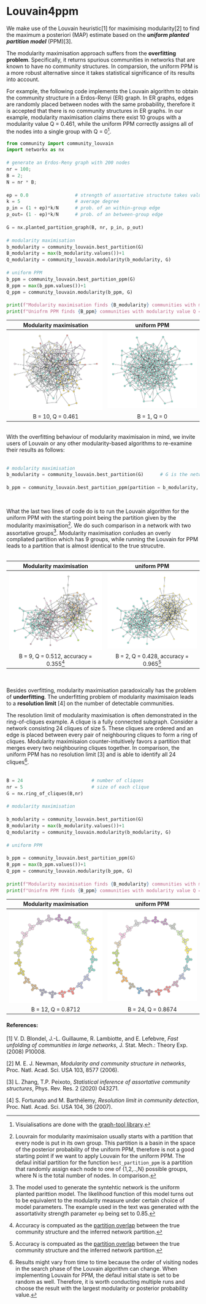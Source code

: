 Louvain4ppm
===========================
 
We make use of the Louvain heuristic[1] for maximising modularity[2] to find the maximum a posteriori (MAP) estimate based on the ***uniform planted partition model*** (PPM)[3].

The modularity maximisation approach suffers from the **overfitting problem**. Specifically, it returns spurious communities in networks that are known to have no community structures. In comparsion, the uniform PPM is a more robust alternative since it takes statistical significance of its results into account. 

For example, the following code implements the Louvain algorithm to obtain the community structure in a Erdos-Renyi (ER) graph. In ER graphs, edges are randomly placed between nodes with the same probability, therefore it is accepted that there is no community structures in ER graphs. In our example, modularity maximisation claims there exist 10 groups with a modularity value Q = 0.461, while the uniform PPM correctly assigns all of the nodes into a single group with Q = 0[^1]. 

```python
from community import community_louvain
import networkx as nx

# generate an Erdos-Reny graph with 200 nodes
nr = 100; 
B = 2; 
N = nr * B; 

ep = 0.0                 # strength of assortative structute takes values in [0,1]
k = 5                    # average degree
p_in = (1 + ep)*k/N      # prob. of an within-group edge
p_out= (1 - ep)*k/N      # prob. of an between-group edge

G = nx.planted_partition_graph(B, nr, p_in, p_out)

# modularity maximisation
b_modularity = community_louvain.best_partition(G)
B_modularity = max(b_modularity.values())+1
Q_modularity = community_louvain.modularity(b_modularity, G)

# uniform PPM
b_ppm = community_louvain.best_partition_ppm(G)
B_ppm = max(b_ppm.values())+1
Q_ppm = community_louvain.modularity(b_ppm, G)

print(f"Modularity maximisation finds {B_modularity} communities with modularity value Q = {Q_modularity}", "\n")
print(f"Uniofrm PPM finds {B_ppm} communities with modularity value Q = {Q_ppm}")

```

| Modularity maximisation | uniform PPM |
:-------------------------:|:-------------------------:
<img src="/pics/synthetic_random_modularity_B_10_Q0.461-1.png" width=300><br> | <img src="/pics/synthetic_random_ppm__B_1_Q0.0.png" width=300><br>
B = 10, Q = 0.461 | B = 1, Q = 0

<br>
With the overfitting behaviour of modularity maximisaion in mind, we invite users of Louvain or any other modularity-based algorithms to re-examine their results as follows:
<br><br>

```python
# modularity maximisation
b_modularity = community_louvain.best_partition(G)      # G is the network to be analysed

b_ppm = community_louvain.best_partition_ppm(partition = b_modularity, G)
```
<br>

What the last two lines of code do is to run the Louvain algorithm for the uniform PPM with the starting point being the partition given by the modularity maximisation[^2]. We do such comparison in a network with two assortative groups[^3]. Modularity maximisation conludes an overly compliated partition which has 9 groups, while running the Louvain for PPM leads to a partition that is almost identical to the true strucutre.<br><br>
                                                 
| Modularity maximisation | uniform PPM |
:-------------------------:|:-------------------------:
<img src="/pics/synthetic_modularity_B_9_Q0.512-1.png" width=300><br> | <img src="/pics/synthetic_ppm_B_2_Q0.428_overlap0.355-1.png" width=300><br>
B = 9, Q = 0.512, accuracy = 0.355[^4] | B = 2, Q = 0.428, accuracy = 0.965[^4]
                                                                                                                                    
<br><br>
Besides overfitting, modularity maximisation paradoxically has the problem of **underfitting**. The underfitting problem of modularity maximisaion leads to a **resolution limit** [4] on the number of detectable communities. 

The resolution limit of modularity maximisation is often demonstrated in the ring-of-cliques example. A clique is a fully connected subgraph. Consider a network consisting 24 cliques of size 5. These cliques are ordered and an edge is placed between every pair of neighbouring cliques to form a ring of cliques. Modularity maximisaion counter-intuitively favors a partition that merges every two neighbouring cliques together. In comparison, the uniform PPM has no resolution limit [3] and is able to identify all 24 cliques[^5]. 

```python

B = 24                         # number of cliques
nr = 5                         # size of each clique
G = nx.ring_of_cliques(B,nr)

# modularity maximisation

b_modularity = community_louvain.best_partition(G)
B_modularity = max(b_modularity.values())+1
Q_modularity = community_louvain.modularity(b_modularity, G)

# uniform PPM

b_ppm = community_louvain.best_partition_ppm(G)
B_ppm = max(b_ppm.values())+1
Q_ppm = community_louvain.modularity(b_ppm, G)

print(f"Modularity maximisation finds {B_modularity} communities with modularity value Q = {Q_modularity}", "\n")
print(f"Uniofrm PPM finds {B_ppm} communities with modularity value Q = {Q_ppm}")

```
| Modularity maximisation | uniform PPM |
:-------------------------:|:-------------------------:
<img src="/pics/ring_of_clique_modularity-1.png" width=300><br> | <img src="/pics/ring_of_clique_ppm-1.png" width=300><br>
B = 12, Q = 0.8712| B = 24, Q = 0.8674


#### References:
<p><a>[1] V. D. Blondel, J.-L. Guillaume, R. Lambiotte, and E. Lefebvre, <em>Fast unfolding of communities in large networks</em>, J. Stat. Mech.: Theory Exp. (2008) P10008. </a>
<p><a>[2] M. E. J. Newman, <em>Modularity and community structure in networks</em>, Proc. Natl. Acad. Sci. USA 103, 8577 (2006). </a>
<p><a>[3] L. Zhang, T.P. Peixoto, <em>Statistical inference of assortative community structures</em>, Phys. Rev. Res. 2 (2020) 043271.</a>
<p><a>[4] S. Fortunato and M. Barthélemy, <em>Resolution limit in community detection</em>, Proc. Natl. Acad. Sci. USA 104, 36 (2007).</a>
    
[^1]: Visuialisations are done with the [graph-tool library](https://graph-tool.skewed.de/static/doc/draw.html).
[^2]: Louvrain for modularity maximisaion usually starts with a partition that every node is put in its own group. This partition is a basin in the space of the posterior probability of the uniform PPM, therefore is not a good starting point if we want to apply Louvain for the uniform PPM. The defaul initial partition for the function `best_partition_ppm` is a partition that randomly assign each node to one of {1,2,..,N} possible groups, where N is the total number of nodes. In comparison.
[^3]: The model used to generate the syntehtic network is the uniform planted parittion model. The likelihood function of this model turns out to be equivalent to the modularity measure under certain choice of model parameters. The example used in the text was generated with the assortativity strength parameter `ep` being set to 0.85.
[^4]: Accuracy is compuated as the [partition overlap](https://graph-tool.skewed.de/static/doc/inference.html?highlight=overlap#graph_tool.inference.partition_overlap) between the true community structure and the inferred network partition. 
[^5]: Results might vary from time to time because the order of visiting nodes in the search phase of the Louvain algorithm can change. When implementing Louvain for PPM, the defaul initial state is set to be random as well. Therefore, it is worth conducting multiple runs and choose the result with the largest modularity or posterior probability value. 
